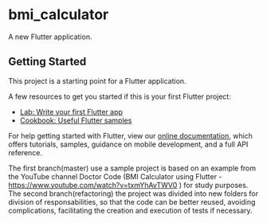 # bmi_calculator

A new Flutter application.

## Getting Started

This project is a starting point for a Flutter application.

A few resources to get you started if this is your first Flutter project:

- [Lab: Write your first Flutter app](https://flutter.dev/docs/get-started/codelab)
- [Cookbook: Useful Flutter samples](https://flutter.dev/docs/cookbook)

For help getting started with Flutter, view our
[online documentation](https://flutter.dev/docs), which offers tutorials,
samples, guidance on mobile development, and a full API reference.

The first branch(master) use a sample project is based on an example from the YouTube channel Doctor Code (BMI Calculator using Flutter - https://www.youtube.com/watch?v=txmYhAvTWV0
) for study purposes.
The second branch(refactoring) the project was divided into new folders for division of responsabilities, so that the code can be better
reused, avoiding complications, facilitating the creation and execution of tests if necessary.
